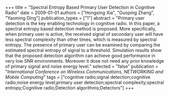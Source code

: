 +++
title = "Spectral Entropy Based Primary User Detection in Cognitive Radio"
date = 2009-01-01
authors = ["Hongxing Xia", "Guoping Zhang", "Yaoming Ding"]
publication_types = ["1"]
abstract = "Primary user detection is the key enabling technology in cognitive radio. In this paper, a spectral entropy based detection method is proposed. More specifically, when primary user is active, the received signal of secondary user will have less spectral complexity than other times, which is measured by spectral entropy. The presence of primary user can be examined by comparing the estimated spectral entropy of signal to a threshold. Simulation results show that the proposed detection algorithm can achieve good performance in very low SNR environments. Moreover it dose not need any prior knowledge of primary signal and noise energy level."
selected = "false"
publication = "*International Conference on Wireless Communications, NETWORKING and Mobile Computing*"
tags = ["cognitive radio;signal detection;cognitive radio;noise energy level;primary user detection;spectral complexity;spectral entropy;Cognitive radio;Detection algorithms;Detectors"]
+++

